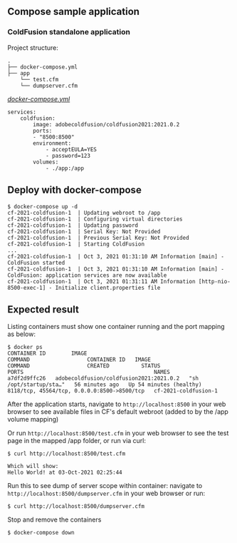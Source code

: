 ## Compose sample application
### ColdFusion standalone application

Project structure:
```
.
├── docker-compose.yml
├── app
    └── test.cfm
    └── dumpserver.cfm

```

[_docker-compose.yml_](docker-compose.yml)
```
services:
    coldfusion: 
        image: adobecoldfusion/coldfusion2021:2021.0.2
        ports:
        - "8500:8500"
        environment:
            - acceptEULA=YES
            - password=123
        volumes:
            - ./app:/app
```

## Deploy with docker-compose

```
$ docker-compose up -d
cf-2021-coldfusion-1  | Updating webroot to /app
cf-2021-coldfusion-1  | Configuring virtual directories
cf-2021-coldfusion-1  | Updating password
cf-2021-coldfusion-1  | Serial Key: Not Provided       
cf-2021-coldfusion-1  | Previous Serial Key: Not Provided
cf-2021-coldfusion-1  | Starting ColdFusion
...
cf-2021-coldfusion-1  | Oct 3, 2021 01:31:10 AM Information [main] - ColdFusion started
cf-2021-coldfusion-1  | Oct 3, 2021 01:31:10 AM Information [main] - ColdFusion: application services are now available        
cf-2021-coldfusion-1  | Oct 3, 2021 01:31:11 AM Information [http-nio-8500-exec-1] - Initialize client.properties file
```

## Expected result

Listing containers must show one container running and the port mapping as below:
```
$ docker ps
CONTAINER ID        IMAGE                                                    COMMAND                  CONTAINER ID   IMAGE                                     COMMAND                  CREATED          STATUS                    PORTS                                         NAMES
a7df2d9ffc26   adobecoldfusion/coldfusion2021:2021.0.2   "sh /opt/startup/sta…"   56 minutes ago   Up 54 minutes (healthy)   8118/tcp, 45564/tcp, 0.0.0.0:8500->8500/tcp   cf-2021-coldfusion-1
```

After the application starts, navigate to `http://localhost:8500` in your web browser to see available files in CF's default webroot (added to by the /app volume mapping)

Or run `http://localhost:8500/test.cfm` in your web browser to see the test page in the mapped /app folder, or run via curl:
```
$ curl http://localhost:8500/test.cfm

Which will show:
Hello World! at 03-Oct-2021 02:25:44
```
Run this to see dump of server scope within container: navigate to `http://localhost:8500/dumpserver.cfm` in your web browser or run:
```
$ curl http://localhost:8500/dumpserver.cfm
```

Stop and remove the containers
```
$ docker-compose down
```